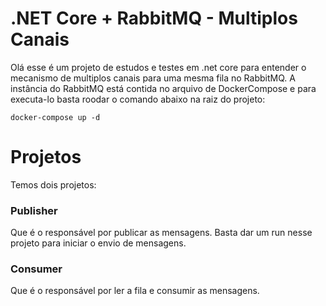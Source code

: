 # .NET Core + RabbitMQ - Multiplos Canais

Olá esse é um projeto de estudos e testes em .net core para entender o mecanismo de multiplos canais para uma mesma fila no RabbitMQ.
A instância do RabbitMQ está contida no arquivo de DockerCompose e para executa-lo basta roodar o comando abaixo na raiz do projeto:
```
docker-compose up -d
```

# Projetos

Temos dois projetos: 
### Publisher
Que é o responsável por publicar as mensagens. Basta dar um run nesse projeto para iniciar o envio de mensagens.

### Consumer
Que é o responsável por ler a fila e consumir as mensagens.

